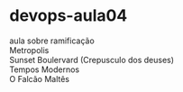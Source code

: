 # devops-aula04
aula sobre ramificação<br/>
Metropolis<br/>
Sunset Boulervard (Crepusculo dos deuses)<br/>
Tempos Modernos<br/>
O Falcão Maltês<br/>
